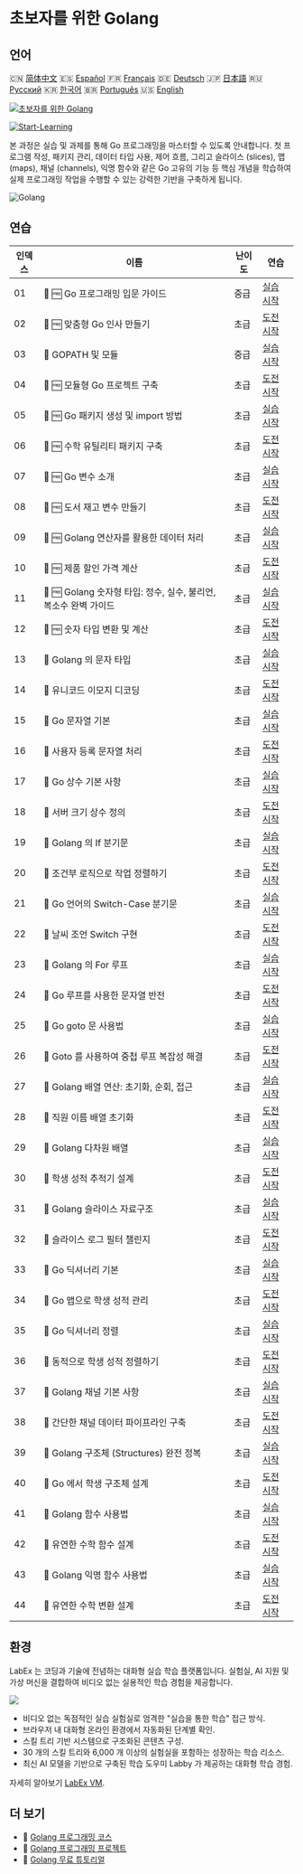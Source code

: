 # 초보자를 위한 Golang

## 언어

🇨🇳 [简体中文](README_zh.md) 🇪🇸 [Español](README_es.md) 🇫🇷 [Français](README_fr.md) 🇩🇪 [Deutsch](README_de.md) 🇯🇵 [日本語](README_ja.md) 🇷🇺 [Русский](README_ru.md) 🇰🇷 [한국어](README_ko.md) 🇧🇷 [Português](README_pt.md) 🇺🇸 [English](README.md) 

[![초보자를 위한 Golang](https://cover-creator.labex.io/golang-for-beginners.png?lang=ko)](https://labex.io/ko/courses/golang-for-beginners)

[![Start-Learning](https://img.shields.io/badge/Start-Learning-whitesmoke?style=for-the-badge)](https://labex.io/ko/courses/golang-for-beginners)

본 과정은 실습 및 과제를 통해 Go 프로그래밍을 마스터할 수 있도록 안내합니다. 첫 프로그램 작성, 패키지 관리, 데이터 타입 사용, 제어 흐름, 그리고 슬라이스 (slices), 맵 (maps), 채널 (channels), 익명 함수와 같은 Go 고유의 기능 등 핵심 개념을 학습하여 실제 프로그래밍 작업을 수행할 수 있는 강력한 기반을 구축하게 됩니다.

![Golang](https://img.shields.io/badge/Golang-whitesmoke?style=for-the-badge&logo=golang)


## 연습

|   인덱스 | 이름                                                             | 난이도   | 연습                                                                                                                     |
|----------|------------------------------------------------------------------|----------|--------------------------------------------------------------------------------------------------------------------------|
|       01 | 📖 🆓 Go 프로그래밍 입문 가이드                                  | 중급     | <a target='_blank' href='https://labex.io/ko/tutorials/go-beginner-s-guide-to-go-programming-149062'>실습 시작</a>       |
|       02 | 🎯 🆓 맞춤형 Go 인사 만들기                                      | 초급     | <a target='_blank' href='https://labex.io/ko/tutorials/go-craft-a-personalized-go-greeting-435633'>도전 시작</a>         |
|       03 | 📖  GOPATH 및 모듈                                               | 중급     | <a target='_blank' href='https://labex.io/ko/tutorials/go-gopath-and-module-149063'>실습 시작</a>                        |
|       04 | 🎯 🆓 모듈형 Go 프로젝트 구축                                    | 초급     | <a target='_blank' href='https://labex.io/ko/tutorials/go-build-a-modular-go-project-435640'>도전 시작</a>               |
|       05 | 📖 🆓 Go 패키지 생성 및 import 방법                              | 초급     | <a target='_blank' href='https://labex.io/ko/tutorials/go-creating-and-importing-go-packages-149064'>실습 시작</a>       |
|       06 | 🎯 🆓 수학 유틸리티 패키지 구축                                  | 초급     | <a target='_blank' href='https://labex.io/ko/tutorials/go-build-a-math-utility-package-435676'>도전 시작</a>             |
|       07 | 📖 🆓 Go 변수 소개                                               | 초급     | <a target='_blank' href='https://labex.io/ko/tutorials/go-introduction-to-go-variables-149065'>실습 시작</a>             |
|       08 | 🎯 🆓 도서 재고 변수 만들기                                      | 초급     | <a target='_blank' href='https://labex.io/ko/tutorials/go-craft-book-inventory-variables-435684'>도전 시작</a>           |
|       09 | 📖 🆓 Golang 연산자를 활용한 데이터 처리                         | 초급     | <a target='_blank' href='https://labex.io/ko/tutorials/go-data-processing-with-operators-in-golang-149066'>실습 시작</a> |
|       10 | 🎯 🆓 제품 할인 가격 계산                                        | 초급     | <a target='_blank' href='https://labex.io/ko/tutorials/calculate-product-discount-price-435694'>도전 시작</a>            |
|       11 | 📖 🆓 Golang 숫자형 타입: 정수, 실수, 불리언, 복소수 완벽 가이드 | 초급     | <a target='_blank' href='https://labex.io/ko/tutorials/go-numerical-types-in-golang-149067'>실습 시작</a>                |
|       12 | 🎯 🆓 숫자 타입 변환 및 계산                                     | 초급     | <a target='_blank' href='https://labex.io/ko/tutorials/convert-and-calculate-numeric-types-435824'>도전 시작</a>         |
|       13 | 📖  Golang 의 문자 타입                                          | 초급     | <a target='_blank' href='https://labex.io/ko/tutorials/go-character-types-in-golang-149068'>실습 시작</a>                |
|       14 | 🎯  유니코드 이모지 디코딩                                       | 초급     | <a target='_blank' href='https://labex.io/ko/tutorials/go-decode-unicode-emojis-435852'>도전 시작</a>                    |
|       15 | 📖  Go 문자열 기본                                               | 초급     | <a target='_blank' href='https://labex.io/ko/tutorials/go-go-string-fundamentals-149069'>실습 시작</a>                   |
|       16 | 🎯  사용자 등록 문자열 처리                                      | 초급     | <a target='_blank' href='https://labex.io/ko/tutorials/go-process-user-registration-strings-436083'>도전 시작</a>        |
|       17 | 📖  Go 상수 기본 사항                                            | 초급     | <a target='_blank' href='https://labex.io/ko/tutorials/go-go-constants-fundamentals-149070'>실습 시작</a>                |
|       18 | 🎯  서버 크기 상수 정의                                          | 초급     | <a target='_blank' href='https://labex.io/ko/tutorials/go-define-server-size-constants-436400'>도전 시작</a>             |
|       19 | 📖  Golang 의 If 분기문                                          | 초급     | <a target='_blank' href='https://labex.io/ko/tutorials/go-if-branch-statement-in-golang-149071'>실습 시작</a>            |
|       20 | 🎯  조건부 로직으로 작업 정렬하기                                | 초급     | <a target='_blank' href='https://labex.io/ko/tutorials/go-sort-tasks-with-conditional-logic-436418'>도전 시작</a>        |
|       21 | 📖  Go 언어의 Switch-Case 분기문                                 | 초급     | <a target='_blank' href='https://labex.io/ko/tutorials/go-switch-case-branch-statements-in-golang-149072'>실습 시작</a>  |
|       22 | 🎯  날씨 조언 Switch 구현                                        | 초급     | <a target='_blank' href='https://labex.io/ko/tutorials/go-implement-weather-advice-switch-436449'>도전 시작</a>          |
|       23 | 📖  Golang 의 For 루프                                           | 초급     | <a target='_blank' href='https://labex.io/ko/tutorials/go-for-loops-in-golang-149073'>실습 시작</a>                      |
|       24 | 🎯  Go 루프를 사용한 문자열 반전                                 | 초급     | <a target='_blank' href='https://labex.io/ko/tutorials/go-reverse-string-with-go-loop-436520'>도전 시작</a>              |
|       25 | 📖  Go goto 문 사용법                                            | 초급     | <a target='_blank' href='https://labex.io/ko/tutorials/go-goto-statement-usage-149074'>실습 시작</a>                     |
|       26 | 🎯  Goto 를 사용하여 중첩 루프 복잡성 해결                       | 초급     | <a target='_blank' href='https://labex.io/ko/tutorials/go-solve-nested-loop-complexity-with-goto-436529'>도전 시작</a>   |
|       27 | 📖  Golang 배열 연산: 초기화, 순회, 접근                         | 초급     | <a target='_blank' href='https://labex.io/ko/tutorials/go-array-operations-in-golang-149075'>실습 시작</a>               |
|       28 | 🎯  직원 이름 배열 초기화                                        | 초급     | <a target='_blank' href='https://labex.io/ko/tutorials/go-initialize-employee-names-array-436643'>도전 시작</a>          |
|       29 | 📖  Golang 다차원 배열                                           | 초급     | <a target='_blank' href='https://labex.io/ko/tutorials/go-multidimensional-arrays-in-golang-149076'>실습 시작</a>        |
|       30 | 🎯  학생 성적 추적기 설계                                        | 초급     | <a target='_blank' href='https://labex.io/ko/tutorials/go-design-a-student-grade-tracker-436649'>도전 시작</a>           |
|       31 | 📖  Golang 슬라이스 자료구조                                     | 초급     | <a target='_blank' href='https://labex.io/ko/tutorials/go-golang-slice-data-structures-149077'>실습 시작</a>             |
|       32 | 🎯  슬라이스 로그 필터 챌린지                                    | 초급     | <a target='_blank' href='https://labex.io/ko/tutorials/go-slice-log-filter-challenge-436686'>도전 시작</a>               |
|       33 | 📖  Go 딕셔너리 기본                                             | 초급     | <a target='_blank' href='https://labex.io/ko/tutorials/go-go-dictionary-fundamentals-149080'>실습 시작</a>               |
|       34 | 🎯  Go 맵으로 학생 성적 관리                                     | 초급     | <a target='_blank' href='https://labex.io/ko/tutorials/go-manage-student-grades-with-go-maps-436735'>도전 시작</a>       |
|       35 | 📖  Go 딕셔너리 정렬                                             | 초급     | <a target='_blank' href='https://labex.io/ko/tutorials/go-sorting-go-dictionaries-149095'>실습 시작</a>                  |
|       36 | 🎯  동적으로 학생 성적 정렬하기                                  | 초급     | <a target='_blank' href='https://labex.io/ko/tutorials/go-sort-student-grades-dynamically-437203'>도전 시작</a>          |
|       37 | 📖  Golang 채널 기본 사항                                        | 초급     | <a target='_blank' href='https://labex.io/ko/tutorials/go-channel-primitives-in-golang-149096'>실습 시작</a>             |
|       38 | 🎯  간단한 채널 데이터 파이프라인 구축                           | 초급     | <a target='_blank' href='https://labex.io/ko/tutorials/go-build-a-simple-channel-data-pipeline-437199'>도전 시작</a>     |
|       39 | 📖  Golang 구조체 (Structures) 완전 정복                         | 초급     | <a target='_blank' href='https://labex.io/ko/tutorials/go-structures-in-golang-149097'>실습 시작</a>                     |
|       40 | 🎯  Go 에서 학생 구조체 설계                                     | 초급     | <a target='_blank' href='https://labex.io/ko/tutorials/go-design-student-struct-in-go-437202'>도전 시작</a>              |
|       41 | 📖  Golang 함수 사용법                                           | 초급     | <a target='_blank' href='https://labex.io/ko/tutorials/go-functions-in-golang-149098'>실습 시작</a>                      |
|       42 | 🎯  유연한 수학 함수 설계                                        | 초급     | <a target='_blank' href='https://labex.io/ko/tutorials/go-design-flexible-math-function-437200'>도전 시작</a>            |
|       43 | 📖  Golang 익명 함수 사용법                                      | 초급     | <a target='_blank' href='https://labex.io/ko/tutorials/go-anonymous-functions-in-golang-149099'>실습 시작</a>            |
|       44 | 🎯  유연한 수학 변환 설계                                        | 초급     | <a target='_blank' href='https://labex.io/ko/tutorials/go-design-flexible-math-transformations-437201'>도전 시작</a>     |

## 환경

LabEx 는 코딩과 기술에 전념하는 대화형 실습 학습 플랫폼입니다. 실험실, AI 지원 및 가상 머신을 결합하여 비디오 없는 실용적인 학습 경험을 제공합니다.

![](https://tutorial-screenshot.getvm.io/images/vm-1725247253.png)

- 비디오 없는 독점적인 실습 실험실로 엄격한 "실습을 통한 학습" 접근 방식.
- 브라우저 내 대화형 온라인 환경에서 자동화된 단계별 확인.
- 스킬 트리 기반 시스템으로 구조화된 콘텐츠 구성.
- 30 개의 스킬 트리와 6,000 개 이상의 실험실을 포함하는 성장하는 학습 리소스.
- 최신 AI 모델을 기반으로 구축된 학습 도우미 Labby 가 제공하는 대화형 학습 경험.

자세히 알아보기 [LabEx VM](https://support.labex.io/using-labex/virtual-machine).

## 더 보기

- 🔗 [Golang 프로그래밍 코스](https://github.com/labex-labs/awesome-programming-courses)
- 🔗 [Golang 프로그래밍 프로젝트](https://github.com/labex-labs/awesome-programming-projects)
- 🔗 [Golang 무료 튜토리얼](https://github.com/labex-labs/go-free-tutorials)

